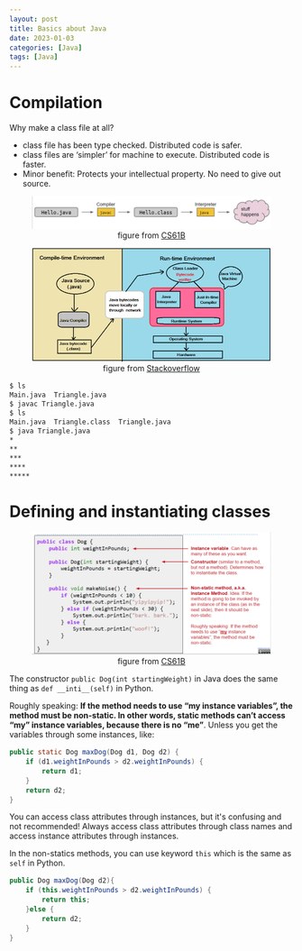 ```yaml
---
layout: post
title: Basics about Java
date: 2023-01-03
categories: [Java]
tags: [Java]
---
```

# Compilation
Why make a class file at all?
* class file has been type checked. Distributed code is safer.
* class files are ‘simpler’ for machine to execute. Distributed code is faster. 
* Minor benefit: Protects your intellectual property. No need to give out source.

<figure align="center">
    <img src = "/assets/images/computer%20science/java_compilation.png">
    <figcaption>figure from <a href="https://docs.google.com/presentation/d/1gEHCa3PLFE3FikAwwO1WhZAXKjWEQ9F1HM9qECoZCUo/edit#slide=id.g5897096ee_059">CS61B</a> 
    </figcaption>
</figure>

<figure align="center">
    <img src = "/assets/images/computer%20science/java_compilation_2.png">
    <figcaption>figure from <a href="https://stackoverflow.com/questions/1326071/is-java-a-compiled-or-an-interpreted-programming-language">Stackoverflow</a> 
    </figcaption>
</figure>

```shell
$ ls
Main.java  Triangle.java
$ javac Triangle.java
$ ls
Main.java  Triangle.class  Triangle.java
$ java Triangle.java
*
**
***
****
*****
```

# Defining and instantiating classes
<figure align="center">
    <img src = "/assets/images/computer%20science/java_class_1.png">
    <figcaption>figure from <a href="https://docs.google.com/presentation/d/1gEHCa3PLFE3FikAwwO1WhZAXKjWEQ9F1HM9qECoZCUo/edit#slide=id.g5849d008c_081">CS61B</a> 
    </figcaption>
</figure>

The constructor `public Dog(int startingWeight)` in Java does the same thing as `def __inti__(self)` in Python.

Roughly speaking: **If the method needs to use “my instance variables”, the method must be non-static. In other words, static methods can’t access “my” instance variables, because there is no “me”**. Unless you get the variables through some instances, like:
```java
public static Dog maxDog(Dog d1, Dog d2) {
	if (d1.weightInPounds > d2.weightInPounds) {
   		return d1;
	}
	return d2;
}
```

You can access class attributes through instances, but it's confusing and not recommended! Always access class attributes through class names and access instance attributes through instances.

In the non-statics methods, you can use keyword `this` which is the same as `self` in Python.
```java
public Dog maxDog(Dog d2){
    if (this.weightInPounds > d2.weightInPounds) {
        return this;
    }else {
        return d2;
    }
}
```



















